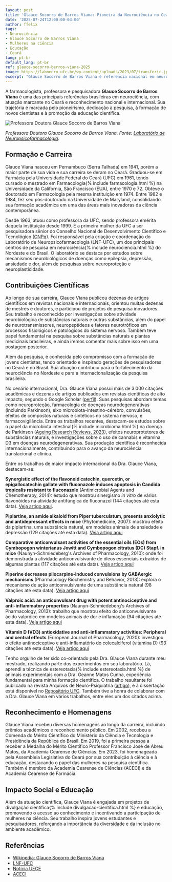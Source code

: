 ```yaml
---
layout: post
title: 'Glauce Socorro de Barros Viana: Pioneira da Neurociência no Ceará'
date: '2025-07-24T12:00:00-03:00'
author: ffelix
tags:
- Neurociência
- Glauce Socorro de Barros Viana
- Mulheres na ciência
- Educação
- Ceará
lang: pt-br
default_lang: pt-br
ref: glauce-socorro-barros-viana-2025
image: https://labneuro.ufc.br/wp-content/uploads/2023/07/transferir.jpg
excerpt: "Glauce Socorro de Barros Viana é referência nacional em neurociência, educação e pesquisa, sendo pioneira no Ceará e inspiração para mulheres na ciência. Conheça sua trajetória, conquistas e impacto na formação de pesquisadores."
---
```


A farmacologista, professora e pesquisadora **Glauce Socorro de Barros Viana** é uma das principais referências brasileiras em neurociência, com atuação marcante no Ceará e reconhecimento nacional e internacional. Sua trajetória é marcada pelo pioneirismo, dedicação à pesquisa, à formação de novos cientistas e à promoção da educação científica.

<!--more-->

![Professora Doutora Glauce Socorro de Barros Viana](https://labneuro.ufc.br/wp-content/uploads/2023/07/transferir.jpg)

_Professora Doutora Glauce Socorro de Barros Viana. Fonte: [Laboratório de Neuropsicofarmacologia](https://labneuro.ufc.br/pt/dra-glauce-viana/)._

## Formação e Carreira

Glauce Viana nasceu em Pernambuco (Serra Talhada) em 1941, porém a maior parte de sua vida e sua carreira se deram no Ceará. Graduou-se em Farmácia pela Universidade Federal do Ceará (UFC) em 1961, tendo cursado o mestrado em Farmacologia{% include farmacologia.html %} na Universidade da California, São Francisco (EUA), entre 1970 e 72. Obteve o doutorado em Farmacologia pela mesma instituição em 1974. Entre 1982 e 1984, fez seu pós-doutorado na Universidade de Maryland, consolidando sua formação acadêmica em uma das áreas mais inovadoras da ciência contemporânea.

Desde 1963, atuou como professora da UFC, sendo professora emérita daquela instituição desde 1999. É a primeira mulher da UFC a ser pesquisadora sênior do Conselho Nacional de Desenvolvimento Científico e Tecnológico ([CNPq](https://pt.wikipedia.org/wiki/Conselho_Nacional_de_Desenvolvimento_Cient%C3%ADfico_e_Tecnol%C3%B3gico)). Foi responsável pela criação e coordenação do Laboratório de Neuropsicofarmacologia (LNF-UFC), um dos principais centros de pesquisa em neurociência{% include neurociencia.html %} do Nordeste e do Brasil. O laboratório se destaca por estudos sobre mecanismos neurobiológicos de doenças como epilepsia, depressão, ansiedade e dor, além de pesquisas sobre neuroproteção e neuroplasticidade.

## Contribuições Científicas

Ao longo de sua carreira, Glauce Viana publicou dezenas de artigos científicos em revistas nacionais e internacionais, orientou muitas dezenas de mestres e doutores, e participou de projetos de pesquisa inovadores. Seu trabalho é reconhecido por investigações sobre atividade neurobiológica de substâncias naturais e outras substâncias, além do papel de neurotransmissores, neuropeptídeos e fatores neurotróficos em processos fisiológicos e patológicos do sistema nervoso. Também teve papel fundamental na pesquisa sobre substâncias naturais e plantas medicinais brasileiras, e ainda iremos comentar mais sobre isso em uma postagem posterior.

Além da pesquisa, é conhecida pelo compromisso com a formação de jovens cientistas, tendo orientado e inspirado gerações de pesquisadores no Ceará e no Brasil. Sua atuação contribuiu para o fortalecimento da neurociência no Nordeste e para a internacionalização da pesquisa brasileira.

No cenário internacional, Dra. Glauce Viana possui mais de 3.000 citações acadêmicas e dezenas de artigos publicados em revistas científicas de alto impacto, segundo o Google Scholar ([perfil](https://scholar.google.com/citations?user=3nGfmtUAAAAJ&hl=en)). Suas pesquisas abordam temas como neuroproteção, farmacologia de doenças neurodegenerativas (incluindo Parkinson), eixo microbiota-intestino-cérebro, convulsões, efeitos de compostos naturais e sintéticos no sistema nervoso, e farmacovigilância. Entre os trabalhos recentes, destacam-se estudos sobre o papel da microbiota intestinal{% include microbioma.html %} na doença de Parkinson ([Ageing Research Reviews, 2023](https://pubmed.ncbi.nlm.nih.gov/36455790/)), efeitos neuroprotetores de substâncias naturais, e investigações sobre o uso de cannabis e vitamina D3 em doenças neurodegenerativas. Sua produção científica é reconhecida internacionalmente, contribuindo para o avanço da neurociência translacional e clínica.

Entre os trabalhos de maior impacto internacional da Dra. Glauce Viana, destacam-se:

**Synergistic effect of the flavonoid catechin, quercetin, or epigallocatechin gallate with fluconazole induces apoptosis in Candida tropicalis resistant to fluconazole** (Antimicrobial Agents and Chemotherapy, 2014): estudo que mostrou sinergismo _in vitro_ de vários flavonóides na atividade antifúngica de fluconazol (144 citações até esta data). [Veja artigo aqui](https://journals.asm.org/doi/pdf/10.1128/aac.00651-13).

**Piplartine, an amide alkaloid from Piper tuberculatum, presents anxiolytic and antidepressant effects in mice** (Phytomedicine, 2007): mostrou efeito da piplartina, uma substância natural, em modelos animais de ansiedade e depressão (129 citações até esta data). [Veja artigo aqui](https://www.sciencedirect.com/science/article/abs/pii/S0944711306002327)

**Comparative anticonvulsant activities of the essential oils (EOs) from Cymbopogon winterianus Jowitt and Cymbopogon citratus (DC) Stapf. in mice** (Naunyn-Schmiedeberg's Archives of Pharmacology, 2010): onde foi demonstrada a atividade anticonvulsivante de óleos essenciais extraídos de algumas plantas (117 citações até esta data). [Veja artigo aqui](https://link.springer.com/article/10.1007/S00210-010-0494-9)

**Piperine decreases pilocarpine-induced convulsions by GABAergic mechanisms** (Pharmacology Biochemistry and Behavior, 2013): explora o mecanismo de ação anticonvulsivante de uma substância natural (98 citações até esta data). [Veja artigo aqui](https://www.sciencedirect.com/science/article/pii/S0091305713000063)

**Valproic acid: an anticonvulsant drug with potent antinociceptive and anti-inflammatory properties** (Naunyn-Schmiedeberg's Archives of Pharmacology, 2013): trabalho que mostrou efeito do anticonvulsivante ácido valpróico em modelos animais de dor e inflamação (94 citações até esta data). [Veja artigo aqui](https://www.researchgate.net/profile/Maria-Da-Graca-Naffah-Mazzacoratti/publication/236181311_Valproic_acid_An_anticonvulsant_drug_with_potent_antinociceptive_and_anti-inflammatory_properties/links/00b495178124c5f5ea000000/Valproic-acid-An-anticonvulsant-drug-with-potent-antinociceptive-and-anti-inflammatory-properties.pdf)

**Vitamin D (VD3) antioxidative and anti-inflammatory activities: Peripheral and central effects** (European Journal of Pharmacology, 2020): investigou o efeito antinociceptivo e anti-inflamatório do colecalciferol (vitamina D) (93 citações até esta data). [Veja artigo aqui](https://www.sciencedirect.com/science/article/abs/pii/S0014299920301916)

Tenho orgulho de ter sido co-orientado pela Dra. Glauce Viana durante meu mestrado, realizando parte dos experimentos em seu laboratório. Lá, aprendi a técnica de estereotaxia{% include estereotaxia.html %} de animais experimentais com a Dra. Geanne Matos Cunha, experiência fundamental para minha formação científica. O trabalho resultante foi publicado na revista Arquivos de Neuro-Psiquiatria ([artigo](https://www.scielo.br/j/anp/a/htnPkB8snm5JMMhRNSGkvrd/?lang=en)), e a dissertação está disponível no [Repositório UFC](https://repositorio.ufc.br/handle/riufc/2360). Também tive a honra de colaborar com a Dra. Glauce Viana em vários trabalhos, entre eles um dos citados acima.

## Reconhecimento e Homenagens

Glauce Viana recebeu diversas homenagens ao longo da carreira, incluindo prêmios acadêmicos e reconhecimento público. Em 2002, recebeu a Comenda do Mérito Científico do Ministério da Ciência e Tecnologia e Presidência da República do Brasil. Em 2019, foi a primeira pessoa a receber a Medalha do Mérito Científico Professor Francisco José de Abreu Matos, da Academia Cearense de Ciências. Em 2023, foi homenageada pela Assembleia Legislativa do Ceará por sua contribuição à ciência e à educação, destacando o papel das mulheres na pesquisa científica. Também é membro da Academia Cearense de Ciências (ACECI) e da Academia Cearense de Farmácia.

## Impacto Social e Educação

Além da atuação científica, Glauce Viana é engajada em projetos de divulgação científica{% include divulgacao-cientifica.html %} e educação, promovendo o acesso ao conhecimento e incentivando a participação de mulheres na ciência. Seu trabalho inspira jovens estudantes e pesquisadores, reforçando a importância da diversidade e da inclusão no ambiente acadêmico.

## Referências

- [Wikipedia: Glauce Socorro de Barros Viana](https://pt.wikipedia.org/wiki/Glauce_Socorro_de_Barros_Viana)
- [LNF-UFC](https://labneuro.ufc.br/pt/dra-glauce-viana/)
- [Notícia UECE](https://www.uece.br/noticias/professoras-da-uece-sao-homenageadas-na-assembleia-legislativa-do-ceara/)
- [ACECI](https://www.aceci.com.br/2020/03/16/glauce-socorro-barros-viana/)
